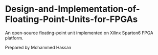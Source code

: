 # Design-and-Implementation-of-Floating-Point-Units-for-FPGAs
An open-source floating-point unit implemented on Xilinx Sparton6 FPGA platform.

Prepared by Mohammed Hassan
